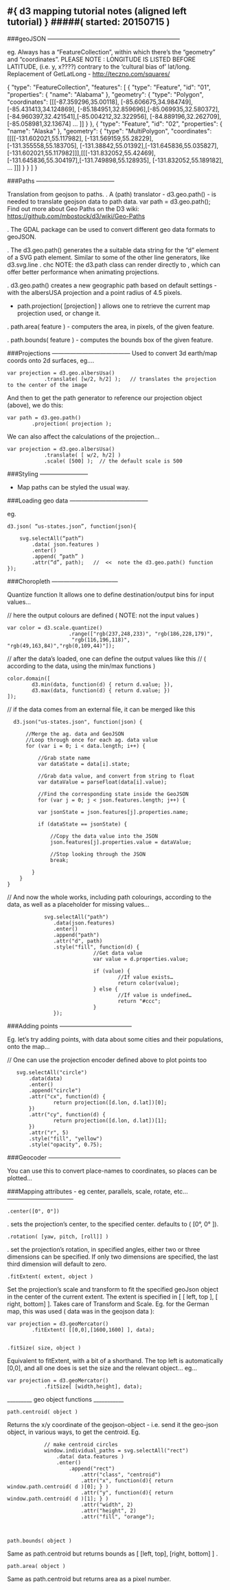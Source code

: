 #{ d3 mapping tutorial notes (aligned left tutorial) }
#####( started: 20150715 )
---------------------------------


###geoJSON
——————————————————————

eg.
Always has a “FeatureCollection”,
within which there’s the “geometry” and “coordinates”.
PLEASE NOTE : LONGITUDE IS LISTED BEFORE LATITUDE, (i.e. y, x????)
contrary to the ‘cultural bias of’ lat/long.
Replacement of GetLatLong - http://teczno.com/squares/

  {
    "type": "FeatureCollection",
    "features": [
       {
         "type": "Feature",
         "id": "01",
         "properties": { "name": "Alabama" },
         "geometry": {
           "type": "Polygon",
           "coordinates": [[[-87.359296,35.00118],
             [-85.606675,34.984749],[-85.431413,34.124869],
             [-85.184951,32.859696],[-85.069935,32.580372],
             [-84.960397,32.421541],[-85.004212,32.322956],
             [-84.889196,32.262709],[-85.058981,32.13674] …
            ]]
        }
      },
      {
           "type": "Feature",
           "id": "02",
           "properties": { "name": "Alaska" },
           "geometry": {
             "type": "MultiPolygon",
             "coordinates": [[[[-131.602021,55.117982],
               [-131.569159,55.28229],[-131.355558,55.183705],
               [-131.38842,55.01392],[-131.645836,55.035827],
               [-131.602021,55.117982]]],[[[-131.832052,55.42469],
               [-131.645836,55.304197],[-131.749898,55.128935],
               [-131.832052,55.189182], …
              ]]]
            }
        } 
  ] }


###Paths 
—————————————


Translation from geojson to paths.
. A (path) translator - d3.geo.path() - is needed to translate geojson data to path data.
var path = d3.geo.path();
Find out more about Geo Paths on the D3 wiki:
https://github.com/mbostock/d3/wiki/Geo-Paths

. The GDAL package can be used to convert different geo data formats to geoJSON.

. The d3.geo.path() generates the a suitable data string for the “d” element of a SVG path element. Similar to some of the other line generators, like d3.svg.line . chc
NOTE: the d3.path class can render directly to <canvas>, which can offer better performance when animating projections.

. d3.geo.path() creates a new geographic path based on default settings - with the albersUSA projection and a point radius of 4.5 pixels.
- path.projection( [projection] ) allows one to retrieve the current map projection used, or change it.

. path.area( feature )
	- computers the area, in pixels, of the given feature.

. path.bounds( feature )
	- computes the bounds box of the given feature.



###Projections
—————————————
Used to convert 3d earth/map coords onto 2d surfaces, eg.…

    var projection = d3.geo.albersUsa()
    			.translate( [w/2, h/2] );   // translates the projection to the center of the image


And then to get the path generator to reference our projection object (above), we do this:


    var path = d3.geo.path()
    		.projection( projection );


We can also affect the calculations of the projection…


    var projection = d3.geo.albersUsa()
    			.translate( [ w/2, h/2] )
    			.scale( [500] );  // the default scale is 500



###Styling
————————

- Map paths can be styled the usual way.




###Loading geo data
—————————————

eg. 


    d3.json( “us-states.json”, function(json){
    	
    	svg.selectAll(“path”)
    		.data( json.features )
    		.enter()
    		.append( “path” )
    		.attr(“d”, path);  	//  <<  note the d3.geo.path() function 
    });





###Choropleth
———————————

Quantize function
It allows one to define destination/output bins for input values… 

// here the output colours are defined ( NOTE: not the input values )


    var color = d3.scale.quantize()
                        .range(["rgb(237,248,233)", "rgb(186,228,179)",
                         "rgb(116,196,118)", "rgb(49,163,84)","rgb(0,109,44)"]);


// after the data’s loaded, one can define the output values like this 
// ( according to the data, using the min/max functions )


    color.domain([
            d3.min(data, function(d) { return d.value; }),
            d3.max(data, function(d) { return d.value; })
    ]);



// if the data comes from an external file, it can be merged like this 


      d3.json("us-states.json", function(json) {

          //Merge the ag. data and GeoJSON
          //Loop through once for each ag. data value
          for (var i = 0; i < data.length; i++) {

              //Grab state name
              var dataState = data[i].state;

              //Grab data value, and convert from string to float
              var dataValue = parseFloat(data[i].value);

              //Find the corresponding state inside the GeoJSON
              for (var j = 0; j < json.features.length; j++) {

              var jsonState = json.features[j].properties.name;

              if (dataState == jsonState) {

                  //Copy the data value into the JSON
                  json.features[j].properties.value = dataValue;

                  //Stop looking through the JSON
                  break;

            }
        }
    }



// And now the whole works, including path colourings, according to the data, as well as a placeholder for missing values… 


                svg.selectAll("path")
                   .data(json.features)
                   .enter()
                   .append("path")
                   .attr("d", path)
                   .style("fill", function(d) {
                                //Get data value
                                var value = d.properties.value;

                                if (value) {
                                        //If value exists…
                                        return color(value);
                                } else {
                                        //If value is undefined…
                                        return "#ccc";
                                }
                   });






###Adding points
————————————

Eg. let’s try adding points, with data about some cities and their populations, onto the map… 

// One can use the projection encoder defined above to plot points too

 
       svg.selectAll("circle")
           .data(data)
           .enter()
           .append("circle")
           .attr("cx", function(d) {
                   return projection([d.lon, d.lat])[0];
           })
           .attr("cy", function(d) {
                   return projection([d.lon, d.lat])[1];
           })
           .attr("r", 5)
           .style("fill", "yellow")
           .style("opacity", 0.75);




###Geocoder
————————————

You can use this to convert place-names to coordinates, so places can be plotted…



###Mapping attributes - eg center, parallels, scale, rotate, etc… 
———————————

    .center([0°, 0°])
. sets the projection’s center, to the specified center.
defaults to ( [0°, 0° ]).

    .rotation( [yaw, pitch, [roll]] )

. set the projection’s rotation, in specified angles, either two or three dimensions can be specified. If only two dimensions are specified, the last third dimension will default to zero.

    .fitExtent( extent, object )
Set the projection’s scale and transform to fit the specified geoJson object in the center of the current extent. The extent is specified in [ [ left, top ], [ right, bottom] ]. Takes care of Transform and Scale. 
Eg. for the German map, this was used ( data was in the geojson data ): 


    var projection = d3.geoMercator()
    		.fitExtent( [[0,0],[1600,1600] ], data);


    .fitSize( size, object )
Equivalent to fitExtent, with a bit of a shorthand. The top left is automatically [0,0], and all one does is set the size and the relevant object… eg…


	var projection = d3.geoMercator()
				.fitSize[ [width,height], data);



_________ geo object functions ___________

    path.centroid( object ) 
Returns the x/y coordinate of the geojson-object - i.e. send it the geo-json object, in various ways, to get the centroid. 
Eg. 


				// make centroid circles 
				window.individual_paths = svg.selectAll("rect")
					.data( data.features )
					.enter()
						.append("rect")
							.attr("class", "centroid")
							.attr("x", function(d){ return window.path.centroid( d )[0]; } )
							.attr("y", function(d){ return window.path.centroid( d )[1]; } )
							.attr("width", 2)
							.attr("height", 2)
							.attr("fill", "orange");



    path.bounds( object ) 
Same as path.centroid but returns bounds as [ [left, top], [right, bottom] ] .

    path.area( object ) 
Same as path.centroid but returns area as a pixel number.

